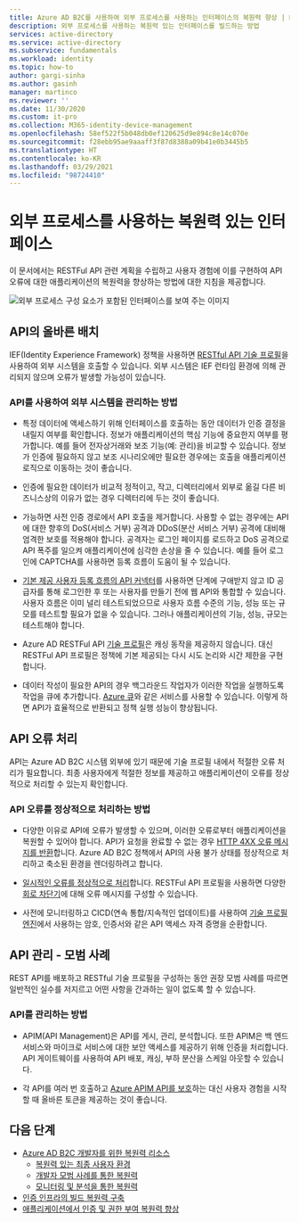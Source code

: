 ```yaml
---
title: Azure AD B2C를 사용하여 외부 프로세스를 사용하는 인터페이스의 복원력 향상 | Microsoft Docs
description: 외부 프로세스를 사용하는 복원력 있는 인터페이스를 빌드하는 방법
services: active-directory
ms.service: active-directory
ms.subservice: fundamentals
ms.workload: identity
ms.topic: how-to
author: gargi-sinha
ms.author: gasinh
manager: martinco
ms.reviewer: ''
ms.date: 11/30/2020
ms.custom: it-pro
ms.collection: M365-identity-device-management
ms.openlocfilehash: 58ef522f5b048db0ef120625d9e894c8e14c070e
ms.sourcegitcommit: f28ebb95ae9aaaff3f87d8388a09b41e0b3445b5
ms.translationtype: HT
ms.contentlocale: ko-KR
ms.lasthandoff: 03/29/2021
ms.locfileid: "98724410"
---
```

# <a name="resilient-interfaces-with-external-processes"></a>외부 프로세스를 사용하는 복원력 있는 인터페이스

이 문서에서는 RESTFul API 관련 계획을 수립하고 사용자 경험에 이를 구현하여 API 오류에 대한 애플리케이션의 복원력을 향상하는 방법에 대한 지침을 제공합니다.

![외부 프로세스 구성 요소가 포함된 인터페이스를 보여 주는 이미지](media/resilient-external-processes/external-processes-architecture.png)

## <a name="ensure-correct-placement-of-the-apis"></a>API의 올바른 배치

IEF(Identity Experience Framework) 정책을 사용하면 [RESTful API 기술 프로필](../../active-directory-b2c/restful-technical-profile.md)을 사용하여 외부 시스템을 호출할 수 있습니다. 외부 시스템은 IEF 런타임 환경에 의해 관리되지 않으며 오류가 발생할 가능성이 있습니다.

### <a name="how-to-manage-external-systems-using-apis"></a>API를 사용하여 외부 시스템을 관리하는 방법

- 특정 데이터에 액세스하기 위해 인터페이스를 호출하는 동안 데이터가 인증 결정을 내릴지 여부를 확인합니다. 정보가 애플리케이션의 핵심 기능에 중요한지 여부를 평가합니다. 예를 들어 전자상거래와 보조 기능(예: 관리)을 비교할 수 있습니다. 정보가 인증에 필요하지 않고 보조 시나리오에만 필요한 경우에는 호출을 애플리케이션 로직으로 이동하는 것이 좋습니다.

- 인증에 필요한 데이터가 비교적 정적이고, 작고, 디렉터리에서 외부로 옮길 다른 비즈니스상의 이유가 없는 경우 디렉터리에 두는 것이 좋습니다.

- 가능하면 사전 인증 경로에서 API 호출을 제거합니다. 사용할 수 없는 경우에는 API에 대한 향후의 DoS(서비스 거부) 공격과 DDoS(분산 서비스 거부) 공격에 대비해 엄격한 보호를 적용해야 합니다. 공격자는 로그인 페이지를 로드하고 DoS 공격으로 API 폭주를 일으켜 애플리케이션에 심각한 손상을 줄 수 있습니다. 예를 들어 로그인에 CAPTCHA를 사용하면 등록 흐름이 도움이 될 수 있습니다.

- [기본 제공 사용자 등록 흐름의 API 커넥터](../../active-directory-b2c/api-connectors-overview.md)를 사용하면 단계에 구애받지 않고 ID 공급자를 통해 로그인한 후 또는 사용자를 만들기 전에 웹 API와 통합할 수 있습니다. 사용자 흐름은 이미 널리 테스트되었으므로 사용자 흐름 수준의 기능, 성능 또는 규모를 테스트할 필요가 없을 수 있습니다. 그러나 애플리케이션의 기능, 성능, 규모는 테스트해야 합니다.

- Azure AD RESTFul API [기술 프로필](../../active-directory-b2c/restful-technical-profile.md)은 캐싱 동작을 제공하지 않습니다. 대신 RESTFul API 프로필은 정책에 기본 제공되는 다시 시도 논리와 시간 제한을 구현합니다.

- 데이터 작성이 필요한 API의 경우 백그라운드 작업자가 이러한 작업을 실행하도록 작업을 큐에 추가합니다. [Azure 큐](../../storage/queues/storage-queues-introduction.md)와 같은 서비스를 사용할 수 있습니다. 이렇게 하면 API가 효율적으로 반환되고 정책 실행 성능이 향상됩니다.  

## <a name="api-error-handling"></a>API 오류 처리

API는 Azure AD B2C 시스템 외부에 있기 때문에 기술 프로필 내에서 적절한 오류 처리가 필요합니다. 최종 사용자에게 적절한 정보를 제공하고 애플리케이션이 오류를 정상적으로 처리할 수 있는지 확인합니다.

### <a name="how-to-gracefully-handle-api-errors"></a>API 오류를 정상적으로 처리하는 방법

- 다양한 이유로 API에 오류가 발생할 수 있으며, 이러한 오류로부터 애플리케이션을 복원할 수 있어야 합니다. API가 요청을 완료할 수 없는 경우 [HTTP 4XX 오류 메시지를 반환](../../active-directory-b2c/restful-technical-profile.md#returning-validation-error-message)합니다. Azure AD B2C 정책에서 API의 사용 불가 상태를 정상적으로 처리하고 축소된 환경을 렌더링하려고 합니다.

- [일시적인 오류를 정상적으로 처리](../../active-directory-b2c/restful-technical-profile.md#error-handling)합니다. RESTFul API 프로필을 사용하면 다양한 [회로 차단기](/azure/architecture/patterns/circuit-breaker)에 대해 오류 메시지를 구성할 수 있습니다.

- 사전에 모니터링하고 CICD(연속 통합/지속적인 업데이트)를 사용하여 [기술 프로필 엔진](../../active-directory-b2c/restful-technical-profile.md)에서 사용하는 암호, 인증서와 같은 API 액세스 자격 증명을 순환합니다.

## <a name="api-management---best-practices"></a>API 관리 - 모범 사례

REST API를 배포하고 RESTful 기술 프로필을 구성하는 동안 권장 모범 사례를 따르면 일반적인 실수를 저지르고 어떤 사항을 간과하는 일이 없도록 할 수 있습니다.

### <a name="how-to-manage-apis"></a>API를 관리하는 방법

- APIM(API Management)은 API를 게시, 관리, 분석합니다. 또한 APIM은 백 엔드 서비스와 마이크로 서비스에 대한 보안 액세스를 제공하기 위해 인증을 처리합니다. API 게이트웨이를 사용하여 API 배포, 캐싱, 부하 분산을 스케일 아웃할 수 있습니다.

- 각 API를 여러 번 호출하고 [Azure APIM API를 보호](../../active-directory-b2c/secure-api-management.md?tabs=app-reg-ga)하는 대신 사용자 경험을 시작할 때 올바른 토큰을 제공하는 것이 좋습니다.

## <a name="next-steps"></a>다음 단계

- [Azure AD B2C 개발자를 위한 복원력 리소스](resilience-b2c.md)
  - [복원력 있는 최종 사용자 환경](resilient-end-user-experience.md)
  - [개발자 모범 사례를 통한 복원력](resilience-b2c-developer-best-practices.md)
  - [모니터링 및 분석을 통한 복원력](resilience-with-monitoring-alerting.md)
- [인증 인프라의 빌드 복원력 구축](resilience-in-infrastructure.md)
- [애플리케이션에서 인증 및 권한 부여 복원력 향상](resilience-app-development-overview.md)